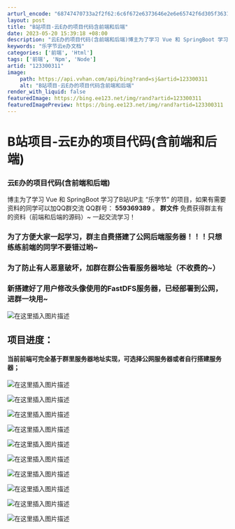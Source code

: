 ```yaml
---
arturl_encode: "68747470733a2f2f62:6c6f672e6373646e2e6e65742f6d305f36313038333430392f:61727469636c652f64657461696c732f313233333030333131"
layout: post
title: "B站项目-云E办的项目代码含前端和后端"
date: 2023-05-20 15:39:18 +08:00
description: "云E办的项目代码(含前端和后端)博主为了学习 Vue 和 SpringBoot 学习了B站UP主 “"
keywords: "乐字节云e办文档"
categories: ['前端', 'Html']
tags: ['前端', 'Npm', 'Node']
artid: "123300311"
image:
    path: https://api.vvhan.com/api/bing?rand=sj&artid=123300311
    alt: "B站项目-云E办的项目代码含前端和后端"
render_with_liquid: false
featuredImage: https://bing.ee123.net/img/rand?artid=123300311
featuredImagePreview: https://bing.ee123.net/img/rand?artid=123300311
---
```


# B站项目-云E办的项目代码(含前端和后端)

### 云E办的项目代码(含前端和后端)

博主为了学习 Vue 和 SpringBoot 学习了B站UP主 “乐字节” 的项目，如果有需要资料的同学可以加QQ群交流 QQ群号：
**559369389**
。
**群文件**
免费获得群主有的资料（前端和后端的源码）~ 一起交流学习！

### 为了方便大家一起学习，群主自费搭建了公网后端服务器！！！只想练练前端的同学不要错过哟~

### 为了防止有人恶意破坏，加群在群公告看服务器地址（不收费的~）

### 新搭建好了用户修改头像使用的FastDFS服务器，已经部署到公网，进群一块用~

![在这里插入图片描述](https://i-blog.csdnimg.cn/blog_migrate/7d1f8d09c0118e71ae2bdfb65068f416.png)

## 项目进度：

#### 当前前端可完全基于群里服务器地址实现，可选择公网服务器或者自行搭建服务器；

![在这里插入图片描述](https://i-blog.csdnimg.cn/blog_migrate/06548d21247c506cf693a77eb53657d4.png)
  
![在这里插入图片描述](https://i-blog.csdnimg.cn/blog_migrate/f9834d4e1151df9b9738d43600c20e89.png)
  
![在这里插入图片描述](https://i-blog.csdnimg.cn/blog_migrate/8a4ea7fe2c7b9dcc1281453abb436993.png)
  
![在这里插入图片描述](https://i-blog.csdnimg.cn/blog_migrate/e08410ed02f698bcd4ec4d468bb7649b.png)
  
![在这里插入图片描述](https://i-blog.csdnimg.cn/blog_migrate/49c7cf8a0529351495392c1c30370cc8.png)
  
![在这里插入图片描述](https://i-blog.csdnimg.cn/blog_migrate/37647115a7f32ada7f532801041f23a2.png)
  
![在这里插入图片描述](https://i-blog.csdnimg.cn/blog_migrate/c97f5ec5652070d1fe81eff1c6f4b67d.png)
  
![在这里插入图片描述](https://i-blog.csdnimg.cn/blog_migrate/603533607ee078f850aeb24d20a21f73.png)

![在这里插入图片描述](https://i-blog.csdnimg.cn/blog_migrate/61780c58f851361c9b6db1856cab76a5.png)
  
![在这里插入图片描述](https://i-blog.csdnimg.cn/blog_migrate/bdd8465160653b54863e987667028e65.png)